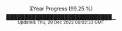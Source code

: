<p align="center">
⏳Year Progress (99.25 %) <br>
█████████████████████████████▁ <br>
<sub>Updated: Thu, 29 Dec 2022 06:02:33 GMT</sub>
</p>

